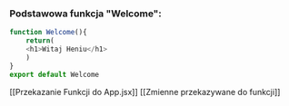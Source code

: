 ### Podstawowa funkcja "Welcome":

```JavaScript
function Welcome(){
    return(
    <h1>Witaj Heniu</h1>
    )
}
export default Welcome
```

[[Przekazanie Funkcji do App.jsx]]
[[Zmienne przekazywane do funkcji]]
